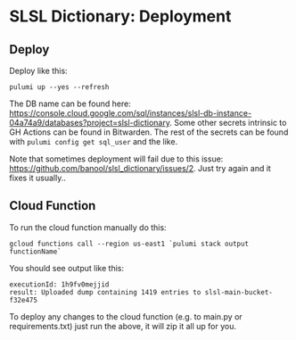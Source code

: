# SLSL Dictionary: Deployment

## Deploy
Deploy like this:
```
pulumi up --yes --refresh
```

The DB name can be found here: https://console.cloud.google.com/sql/instances/slsl-db-instance-04a74a9/databases?project=slsl-dictionary. Some other secrets intrinsic to GH Actions can be found in Bitwarden. The rest of the secrets can be found with `pulumi config get sql_user` and the like.

Note that sometimes deployment will fail due to this issue: https://github.com/banool/slsl_dictionary/issues/2. Just try again and it fixes it usually..

## Cloud Function
To run the cloud function manually do this:
```
gcloud functions call --region us-east1 `pulumi stack output functionName`
```

You should see output like this:
```
executionId: 1h9fv0mejjid
result: Uploaded dump containing 1419 entries to slsl-main-bucket-f32e475
```

To deploy any changes to the cloud function (e.g. to main.py or requirements.txt) just run the above, it will zip it all up for you.
